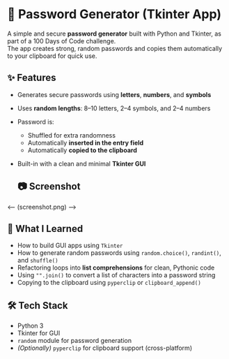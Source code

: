 # 🔐 Password Generator (Tkinter App)

A simple and secure **password generator** built with Python and Tkinter, as part of a 100 Days of Code challenge.  
The app creates strong, random passwords and copies them automatically to your clipboard for quick use.

## ✨ Features

- Generates secure passwords using **letters**, **numbers**, and **symbols**
- Uses **random lengths**: 8–10 letters, 2–4 symbols, and 2–4 numbers
- Password is:
  - Shuffled for extra randomness
  - Automatically **inserted in the entry field**
  - Automatically **copied to the clipboard**
- Built-in with a clean and minimal **Tkinter GUI**

  ## 📷 Screenshot


<-- (screenshot.png) -->

## 🧠 What I Learned

- How to build GUI apps using `Tkinter`
- How to generate random passwords using `random.choice()`, `randint()`, and `shuffle()`
- Refactoring loops into **list comprehensions** for clean, Pythonic code
- Using `"".join()` to convert a list of characters into a password string
- Copying to the clipboard using `pyperclip` or `clipboard_append()`

## 🛠 Tech Stack

- Python 3
- Tkinter for GUI
- `random` module for password generation
- *(Optionally)* `pyperclip` for clipboard support (cross-platform)

